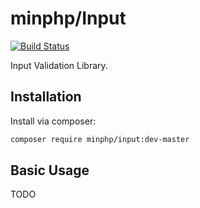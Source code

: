 # minphp/Input

[![Build Status](https://travis-ci.org/phillipsdata/minphp-input.svg?branch=master)](https://travis-ci.org/phillipsdata/minphp-input)

Input Validation Library.

## Installation

Install via composer:

```sh
composer require minphp/input:dev-master
```

## Basic Usage

TODO
